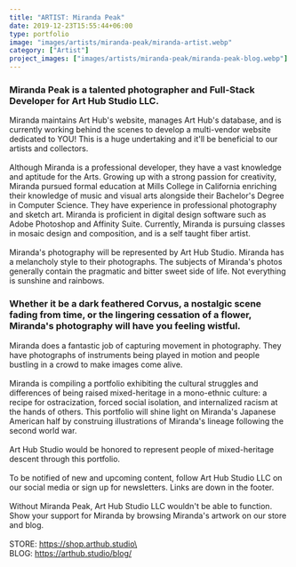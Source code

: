 ```yaml
---
title: "ARTIST: Miranda Peak"
date: 2019-12-23T15:55:44+06:00
type: portfolio
image: "images/artists/miranda-peak/miranda-artist.webp"
category: ["Artist"]
project_images: ["images/artists/miranda-peak/miranda-peak-blog.webp"]
---
```

### Miranda Peak is a talented photographer and Full-Stack Developer for Art Hub Studio LLC.

Miranda maintains Art Hub's website, manages Art Hub's database, and is currently working behind the scenes to develop a multi-vendor website dedicated to YOU! This is a huge undertaking and it'll be beneficial to our artists and collectors.\
\
Although Miranda is a professional developer, they have a vast knowledge and aptitude for the Arts. Growing up with a strong passion for creativity, Miranda pursued formal education at Mills College in California enriching their knowledge of music and visual arts alongside their Bachelor's Degree in Computer Science. They have experience in professional photography and sketch art. Miranda is proficient in digital design software such as Adobe Photoshop and Affinity Suite. Currently, Miranda is pursuing classes in mosaic design and composition, and is a self taught fiber artist.\
\
Miranda's photography will be represented by Art Hub Studio. Miranda has a melancholy style to their photographs. The subjects of Miranda's photos generally contain the pragmatic and bitter sweet side of life. Not everything is sunshine and rainbows.

### Whether it be a dark feathered Corvus, a nostalgic scene fading from time, or the lingering cessation of a flower, Miranda's photography will have you feeling wistful.

Miranda does a fantastic job of capturing movement in photography. They have photographs of instruments being played in motion and people bustling in a crowd to make images come alive.\
\
Miranda is compiling a portfolio exhibiting the cultural struggles and differences of being raised  mixed-heritage in a mono-ethnic culture: a recipe for ostracization, forced social isolation, and internalized racism at the hands of others. This portfolio will shine light on Miranda's Japanese American half by construing illustrations of Miranda's lineage following the second world war.\
\
Art Hub Studio would be honored to represent people of mixed-heritage descent through this portfolio.\
\
To be notified of new and upcoming content, follow Art Hub Studio LLC on our social media or sign up for newsletters. Links are down in the footer.\
\
Without Miranda Peak, Art Hub Studio LLC wouldn't be able to function. Show your support for Miranda by browsing Miranda's artwork on our store and blog.\
\
STORE: https://shop.arthub.studio\
\
BLOG: https://arthub.studio/blog/
